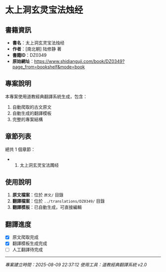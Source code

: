 # 太上洞玄灵宝法烛经

## 書籍資訊

- **書名**：太上洞玄灵宝法烛经
- **作者**：[南北朝] 陆修静 著
- **書籍ID**：DZ0349
- **原始網址**：https://www.shidianguji.com/book/DZ0349?page_from=bookshelf&mode=book

## 專案說明

本專案使用道教經典翻譯系統生成，包含：
1. 自動爬取的古文原文
2. 自動生成的翻譯模板
3. 完整的專案結構

## 章節列表

總共 1 個章節：

- 01. 太上洞玄灵宝法躅经


## 使用說明

1. **原文檔案**：位於 `原文/` 目錄
2. **翻譯檔案**：位於 `../translations/DZ0349/` 目錄
3. **翻譯模板**：已自動生成，可直接編輯

## 翻譯進度

- [x] 原文爬取完成
- [x] 翻譯模板生成完成
- [ ] 人工翻譯待完成

---
*專案建立時間：2025-08-09 22:37:12*
*使用工具：道教經典翻譯系統 v2.0*
